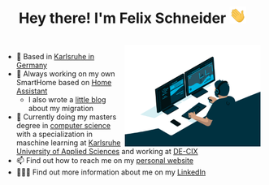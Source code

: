 <h1 align="center">Hey there! I'm Felix Schneider</a> <img src="./assets/hi.gif" height="32" /></h1>

<br/>


<img align="right" alt="GIF" src="./assets/code.gif"  height="200" />

- 🚀 Based in [Karlsruhe in Germany](https://goo.gl/maps/unW9bkUYoSNktofa8)
- 🔭 Always working on my own SmartHome based on [Home Assistant](https://www.home-assistant.io/)
  - I also wrote a [little blog](https://github.com/felixschndr/migration-from-openhab-to-homeassistant) about my migration
- 📖 Currently doing my masters degree in [computer science](https://www.h-ka.de/en/study/study-in-german/master/computer-science/profile) with a specialization in maschine learning at [Karlsruhe University of Applied Sciences](https://www.h-ka.de/en/) and working at [DE-CIX](https://www.de-cix.net/)
- 📫 Find out how to reach me on my [personal website](https://info.fschneider.me/)
- 🧑🏻‍💻 Find out more information about me on my [LinkedIn](https://www.linkedin.com/in/felix-schndr/)
